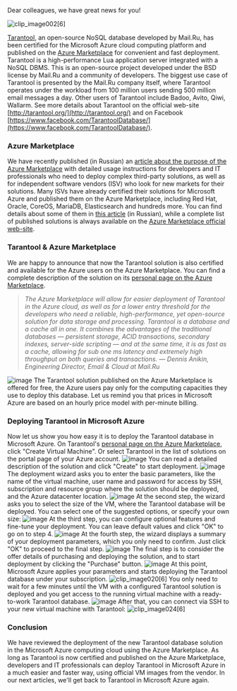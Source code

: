 Dear colleagues, we have great news for you!

![clip_image002[6]](https://msdnshared.blob.core.windows.net/media/2016/03/clip_image0026.gif "clip_image002[6]") 

[Tarantool](http://tarantool.org/), an open-source NoSQL database developed by Mail.Ru, has been certified for the Microsoft Azure cloud computing platform and published on the [Azure Marketplace](https://azure.microsoft.com/en-us/marketplace/partners/my-com/tarantool/) for convenient and fast deployment. Tarantool is a high-performance Lua application server integrated with a NoSQL DBMS. This is an open-source project developed under the BSD license by Mail.Ru and a community of developers. The biggest use case of Tarantool is presented by the Mail.Ru company itself, where Tarantool operates under the workload from 100 million users sending 500 million email messages a day. Other users of Tarantool include Badoo, Avito, Qiwi, Wallarm. See more details about Tarantool on the official web-site [http://tarantool.org/](http://tarantool.org/) and on Facebook [https://www.facebook.com/TarantoolDatabase/](https://www.facebook.com/TarantoolDatabase/).

### Azure Marketplace

We have recently published (in Russian) an [article about the purpose of the Azure Marketplace](https://habrahabr.ru/company/microsoft/blog/264449/) with detailed usage instructions for developers and IT professionals who need to deploy complex third-party solutions, as well as for independent software vendors (ISV) who look for new markets for their solutions. Many ISVs have already certified their solutions for Microsoft Azure and published them on the Azure Marketplace, including Red Hat, Oracle, CoreOS, MariaDB, Elasticsearch and hundreds more. You can find details about some of them in [this article](https://habrahabr.ru/company/microsoft/blog/278367/) (in Russian), while a complete list of published solutions is always available on the [Azure Marketplace official web-site](https://azure.microsoft.com/en-us/marketplace/virtual-machines/all/).

### Tarantool & Azure Marketplace

We are happy to announce that now the Tarantool solution is also certified and available for the Azure users on the Azure Marketplace. You can find a complete description of the solution on its [personal page on the Azure Marketplace](https://azure.microsoft.com/en-us/marketplace/partners/my-com/tarantool/).

> _The Azure Marketplace will allow for easier deployment of Tarantool in the Azure cloud, as well as for a lower entry threshold for the developers who need a reliable, high-performance, yet open-source solution for data storage and processing._ _Tarantool is a database and a cache all in one. It combines the advantages of the traditional databases — persistent storage, ACID transactions, secondary indexes, server-side scripting — and at the same time, it is as fast as a cache, allowing for sub one ms latency and extremely high throughput on both queries and transactions._ _— Dennis Anikin, Engineering Director, Email & Cloud at Mail.Ru_

![image](https://msdnshared.blob.core.windows.net/media/2016/03/image666.png "image") The Tarantool solution published on the Azure Marketplace is offered for free, the Azure users pay only for the computing capacities they use to deploy this database. Let us remind you that prices in Microsoft Azure are based on an <a>hourly</a> price model with per-minute billing.

### Deploying Tarantool in Microsoft Azure

Now let us show you how easy it is to deploy the Tarantool database in Microsoft Azure. On Tarantool's [personal page on the Azure Marketplace](https://azure.microsoft.com/en-us/marketplace/partners/my-com/tarantool/), click "Create Virtual Machine". Or select Tarantool in the list of solutions on the portal page of your Azure account. ![image](https://msdnshared.blob.core.windows.net/media/2016/03/image667.png "image") You can read a detailed description of the solution and click "Create" to start deployment. ![image](https://msdnshared.blob.core.windows.net/media/2016/03/image668.png "image") The deployment wizard asks you to enter the basic parameters, like the name of the virtual machine, user name and password for access by SSH, subscription and resource group where the solution should be deployed, and the Azure datacenter location. ![image](https://msdnshared.blob.core.windows.net/media/2016/03/image669.png "image") At the second step, the wizard asks you to select the size of the VM, where the Tarantool database will be deployed. You can select one of the suggested options, or specify your own size: ![image](https://msdnshared.blob.core.windows.net/media/2016/03/image670.png "image") At the third step, you can configure optional features and fine-tune your deployment. You can leave default values and click "OK" to go on to step 4. ![image](https://msdnshared.blob.core.windows.net/media/2016/03/image671.png "image") At the fourth step, the wizard displays a summary of your deployment parameters, which you only need to confirm. Just click "OK" to proceed to the final step. ![image](https://msdnshared.blob.core.windows.net/media/2016/03/image672.png "image") The final step is to consider the offer details of purchasing and deploying the solution, and to start deployment by clicking the "Purchase" button. ![image](https://msdnshared.blob.core.windows.net/media/2016/03/image673.png "image") At this point, Microsoft Azure applies your parameters and starts deploying the Tarantool database under your subscription. ![clip_image020[6]](https://msdnshared.blob.core.windows.net/media/2016/03/clip_image0206.gif "clip_image020[6]") You only need to wait for a few minutes until the VM with a configured Tarantool solution is deployed and you get access to the running virtual machine with a ready-to-work Tarantool database. ![image](https://msdnshared.blob.core.windows.net/media/2016/03/image674.png "image") After that, you can connect via SSH to your new virtual machine with Tarantool: ![clip_image024[6]](https://msdnshared.blob.core.windows.net/media/2016/03/clip_image0246.gif "clip_image024[6]")

### Conclusion

We have reviewed the deployment of the new Tarantool database solution in the Microsoft Azure computing cloud using the Azure Marketplace. As long as Tarantool is now certified and published on the Azure Marketplace, developers and IT professionals can deploy Tarantool in Microsoft Azure in a much easier and faster way, using official VM images from the vendor. In our next articles, we'll get back to Tarantool in Microsoft Azure again.
